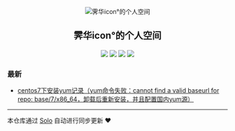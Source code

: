 <p align="center"><img alt="霁华icon°的个人空间" src="https://static.b3log.org/images/brand/solo-32.png"></p><h2 align="center">
霁华icon°的个人空间
</h2>

<h4 align="center"></h4>
<p align="center"><a title="霁华icon°的个人空间" target="_blank" href="https://github.com/13994340937/solo-blog"><img src="https://img.shields.io/github/last-commit/13994340937/solo-blog.svg?style=flat-square&color=FF9900"></a>
<a title="GitHub repo size in bytes" target="_blank" href="https://github.com/13994340937/solo-blog"><img src="https://img.shields.io/github/repo-size/13994340937/solo-blog.svg?style=flat-square"></a>
<a title="Solo Version" target="_blank" href="https://github.com/b3log/solo/releases"><img src="https://img.shields.io/badge/solo-3.6.5-f1e05a.svg?style=flat-square&color=blueviolet"></a>
<a title="Hits" target="_blank" href="https://github.com/b3log/hits"><img src="https://hits.b3log.org/13994340937/solo-blog.svg"></a></p>

### 最新

* [centos7下安装yum记录（yum命令失败：cannot find a valid baseurl for repo: base/7/x86_64，卸载后重新安装，并且配置国内yum源）](https://www.yzhao.com.cn/linux)



---

本仓库通过 [Solo](https://github.com/b3log/solo) 自动进行同步更新 ❤️ 
